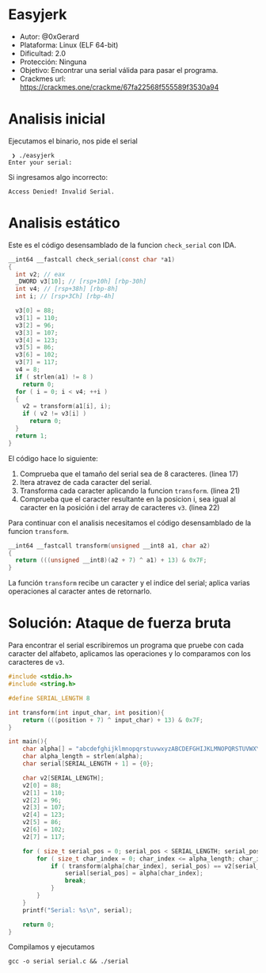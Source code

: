 # Easyjerk
- Autor: @0xGerard
- Plataforma: Linux (ELF 64-bit)
- Dificultad: 2.0
- Protección: Ninguna
- Objetivo: Encontrar una serial válida para pasar el programa.
- Crackmes url: https://crackmes.one/crackme/67fa22568f555589f3530a94

# Analisis inicial
Ejecutamos el binario, nos pide el serial
```console
 ❯ ./easyjerk
Enter your serial:
```

Si ingresamos algo incorrecto:
```console
Access Denied! Invalid Serial.
```

# Analisis estático
Este es el código desensamblado de la funcion `check_serial` con IDA.
```c
__int64 __fastcall check_serial(const char *a1)
{
  int v2; // eax
  _DWORD v3[10]; // [rsp+10h] [rbp-30h]
  int v4; // [rsp+38h] [rbp-8h]
  int i; // [rsp+3Ch] [rbp-4h]

  v3[0] = 88;
  v3[1] = 110;
  v3[2] = 96;
  v3[3] = 107;
  v3[4] = 123;
  v3[5] = 86;
  v3[6] = 102;
  v3[7] = 117;
  v4 = 8;
  if ( strlen(a1) != 8 )
    return 0;
  for ( i = 0; i < v4; ++i )
  {
    v2 = transform(a1[i], i);
    if ( v2 != v3[i] )
      return 0;
  }
  return 1;
}
```
El código hace lo siguiente:
1. Comprueba que el tamaño del serial sea de 8 caracteres. (linea 17)
2. Itera atravez de cada caracter del serial.
3. Transforma cada caracter aplicando la funcion `transform`. (linea 21)
4. Comprueba que el caracter resultante en la posicion i, sea igual al caracter en la posición i del array de caracteres `v3`. (linea 22)

Para continuar con el analisis necesitamos  el código desensamblado de la funcion `transform`.
```c
__int64 __fastcall transform(unsigned __int8 a1, char a2)
{
  return (((unsigned __int8)(a2 + 7) ^ a1) + 13) & 0x7F;
}
```

La función `transform` recibe un caracter y el indice del serial; aplica varias operaciones al caracter antes de retornarlo.

# Solución: Ataque de fuerza bruta
Para encontrar el serial escribiremos un programa que pruebe con cada caracter del alfabeto, aplicamos las operaciones y lo comparamos con los caracteres de `v3`.

```c
#include <stdio.h>
#include <string.h>

#define SERIAL_LENGTH 8

int transform(int input_char, int position){
    return (((position + 7) ^ input_char) + 13) & 0x7F;
}

int main(){
    char alpha[] = "abcdefghijklmnopqrstuvwxyzABCDEFGHIJKLMNOPQRSTUVWXYZ";
    char alpha_length = strlen(alpha);
    char serial[SERIAL_LENGTH + 1] = {0};

    char v2[SERIAL_LENGTH];
    v2[0] = 88;
    v2[1] = 110;
    v2[2] = 96;
    v2[3] = 107;
    v2[4] = 123;
    v2[5] = 86;
    v2[6] = 102;
    v2[7] = 117;

    for ( size_t serial_pos = 0; serial_pos < SERIAL_LENGTH; serial_pos++ ){
        for ( size_t char_index = 0; char_index <= alpha_length; char_index++ ){
            if ( transform(alpha[char_index], serial_pos) == v2[serial_pos] ){
                serial[serial_pos] = alpha[char_index];
                break;
            }
        }
    }
    printf("Serial: %s\n", serial);

    return 0;
}
```

Compilamos y ejecutamos
```console
gcc -o serial serial.c && ./serial
```
